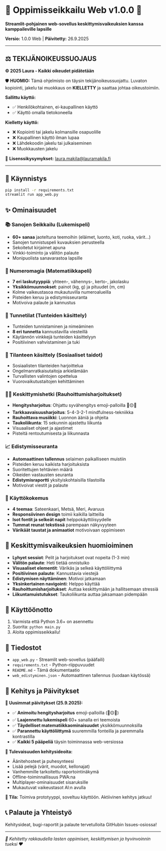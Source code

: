 # 🌟 Oppimisseikkailu Web v1.0.0 🌟

**Streamlit-pohjainen web-sovellus keskittymisvaikeuksien kanssa kamppaileville lapsille**

**Versio:** 1.0.0 Web | **Päivitetty:** 26.9.2025

---

## ⚖️ TEKIJÄNOIKEUSSUOJAUS

**© 2025 Laura - Kaikki oikeudet pidätetään**

🛡️ **HUOMIO:** Tämä ohjelmisto on täysin tekijänoikeussuojattu. Luvaton kopiointi, jakelu tai muokkaus on **KIELLETTY** ja saattaa johtaa oikeustoimiin.

**Sallittu käyttö:**
- ✅ Henkilökohtainen, ei-kaupallinen käyttö
- ✅ Käyttö omalla tietokoneella

**Kielletty käyttö:**
- ❌ Kopiointi tai jakelu kolmansille osapuolille  
- ❌ Kaupallinen käyttö ilman lupaa
- ❌ Lähdekoodin jakelu tai julkaiseminen
- ❌ Muokkausten jakelu

📧 **Lisenssikysymykset:** laura.makila@lauramakila.fi

---

## 🚀 Käynnistys

```bash
pip install -r requirements.txt
streamlit run app_web.py
```

## ✨ Ominaisuudet

### 📚 Sanojen Seikkailu (Lukemispeli)
- **60+ sanaa** jaoteltuna teemoihin (eläimet, luonto, koti, ruoka, värit...)
- Sanojen tunnistuspeli kuvauksien perusteella
- Sekoitetut kirjaimet apuna
- Vinkki-toiminto ja välitön palaute
- Monipuolista sanavarastoa lapsille

### 🔢 Numeromagia (Matematiikkapeli)  
- **7 eri laskutyyppiä**: yhteen-, vähennys-, kerto-, jakolasku
- **Yksikkömuunnokset**: painot (kg, g) ja pituudet (m, cm)
- Kolme vaikeustasoa mukautuvilla numeroalueilla
- Pisteiden keruu ja edistymisseuranta
- Motivoiva palaute ja kannustus

### 💭 Tunnetilat (Tunteiden käsittely)
- Tunteiden tunnistaminen ja nimeäminen
- **8 eri tunnetta** kannustavilla viesteillä
- Käytännön vinkkejä tunteiden käsittelyyn
- Positiivinen vahvistaminen ja tuki

### 🤝 Tilanteen käsittely (Sosiaaliset taidot)
- Sosiaalisten tilanteiden harjoittelua
- Ongelmanratkaisutaitoja arkielämään
- Turvallisten valintojen opettelua
- Vuorovaikutustaitojen kehittäminen

### 🧘‍♀️ Keskittymishetki (Rauhoittumisharjoitukset)
- **Hengitysharjoitus**: Ohjattu syvähengitys emoji-palloilla 🔵🟡🔴
- **Tarkkaavaisuusharjoitus**: 5-4-3-2-1 mindfulness-tekniikka
- **Rauhoittava musiikki**: Luonnon ääniä ja ohjeita
- **Taukoliikunta**: 15 sekunnin ajastettu liikunta
- Visuaaliset ohjeet ja ajastimet
- Pisteitä rentoutumisesta ja liikunnasta

### 📈 Edistymisseuranta
- **Automaattinen tallennus** selaimen paikalliseen muistiin
- Pisteiden keruu kaikista harjoituksista
- Suoritettujen tehtävien määrä
- Oikeiden vastausten seuranta
- **Edistymisraportti** yksityiskohtaisilla tilastoilla
- Motivoivat viestit ja palaute

### 🎨 Käyttökokemus
- **4 teemaa**: Sateenkaari, Metsä, Meri, Avaruus
- **Responsiivinen design** toimii kaikilla laitteilla
- **Isot fontit ja selkeät napit** helppokäyttöisyydelle  
- **Tummat reunat tekstissä** parempaan näkyvyyteen
- **Värikäät taustat ja animaatiot** motivoivaan oppimiseen

## 🎯 Keskittymisvaikeuksien huomioiminen

- **Lyhyet sessiot**: Pelit ja harjoitukset ovat nopeita (1-3 min)
- **Välitön palaute**: Heti tietää onnistuiko
- **Visuaaliset elementit**: Värikäs ja selkeä käyttöliittymä
- **Positiivinen palaute**: Kannustavia viestejä
- **Edistymisen näyttäminen**: Motivoi jatkamaan
- **Yksinkertainen navigointi**: Helppo käyttää
- **Rauhoittumisharjoitukset**: Auttaa keskittymään ja hallitsemaan stressiä
- **Liikuntamuistutukset**: Taukoliikunta auttaa jaksamaan pidempään

## 🚀 Käyttöönotto

1. Varmista että Python 3.6+ on asennettu
2. Suorita: `python main.py`
3. Aloita oppimisseikkailu!

## 📁 Tiedostot

- `app_web.py` - Streamlit web-sovellus (pääfaili)
- `requirements.txt` - Python-riippuvuudet
- `README.md` - Tämä dokumentaatio
- `web_edistyminen.json` - Automaattinen tallennus (luodaan käytössä)

## 🔧 Kehitys ja Päivitykset

**📅 Uusimmat päivitykset (25.9.2025):**
- ✅ **Animoitu hengitysharjoitus** emoji-palloilla (🔵🟡🔴)  
- ✅ **Laajennettu lukemispeli** 60+ sanalla eri teemoista
- ✅ **Täydelliset matematiikkaominaisuudet** yksikkömuunnoksilla
- ✅ **Parannettu käyttöliittymä** suuremmilla fonteilla ja paremmalla kontrastilla
- ✅ **Kaikki 5 pääpeliä** täysin toiminnassa web-versiossa

**🔮 Tulevaisuuden kehitysideoita:**
- Äänitehosteet ja puhesynteesi
- Lisää pelejä (värit, muodot, kellonajat)  
- Vanhemmille tarkoitettu raportointinäkymä
- Offline-toiminnallisuus PWA:na
- Multiplayer-ominaisuudet sisaruksille
- Mukautuvat vaikeustasot AI:n avulla

**🎯 Tila:** Toimiva prototyyppi, soveltuu käyttöön. Aktiivinen kehitys jatkuu!

## 📞 Palaute ja Yhteistyö

Kehitysideat, bugi-raportit ja palaute tervetulloita GitHubin Issues-osiossa!

---
*💫 Kehitetty rakkaudella lasten oppimisen, keskittymisen ja hyvinvoinnin tueksi ❤️*
